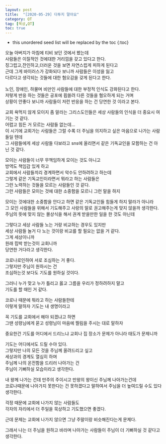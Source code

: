 ```yaml
---
layout: post
title:  "[2020-05-29] 다투지 말아요"
category: QT
tag: [묵상,QT]
toc: true
---
```

* this unordered seed list will be replaced by the toc
{:toc}


오늘 아버지가 아침에 티비 보던 것에서 봤는데<br/> 
사람들은 이질적인 것에대한 거리낌을 갖고 있다고 한다.<br/> 
징그럽고,잔인하고,더러운 것을 보면 자연스럽게 피하게 된다고<br/> 
근데 그게 바이러스가 강화되다 보니까 사람들은 이성을 잃고<br/>  다르다고 생각되는 것들에 대한 혐오감을 갖게 된다고 한다.<br/> <br/> 
노인, 장애인, 하물며 비만인 사람들에 대한 부정적 인식도 강화된다고 한다.<br/> 
저렇게 반응 하는 것들은 공포에 휩쓸려 다른 것들을 혐오하게 되는 거며<br/>  상황이 안좋다 보니까 사람들이 저런 반응을 하는 건 당연한 것 이라고 본다.

교회 욕먹지 않게 모이지 좀 말라는 그리스도인들은
세상 사람들의 인식을 더 중요시 여기는 것 같다.<br/> 
어렵고 힘든 거 모르는 사람들 없는데...<br/> 
이 시기에 교회가는 사람들은 그럴 수록 더 주님을 의지하고 싶은 마음으로 나가는 사람들일 텐데<br/> 
그 사람들에게 세상 사람들 다보라고 sns에 올리면서 같은 기독교인을 모함하는 건
아닌 것 같다.

모이는 사람들이 너무 무책임하게 모이는 것도 아니고<br/> 
방역도 책임감 있게 하고<br/> 
교회에서 사람들끼리 경계하면서 악수도 안하려하고 하는데<br/> 
그렇게 같은 기독교인이라면서 뭐라고 하는 사람들은<br/> 
그런 노력하는 것들을 모르는 사람들인 것 같다.<br/> 
그런 사람들은 모이는 것에 대한 소중함을 모르니 그런 말을 하지

모이는 것에대한 소중함을 안다고 하면 같은 기독교인들 힘들게 하지 말라가 아니라<br/> 
그 모인 사람들을 위해서 기도해주고 사랑의 말로 권고해주는게 맞지 않을까 생각한다.<br/> 
주님의 뜻에 맞지 않는 몰상식을 해서 권계 받을만한 일을 한 것도 아닌데

그렇다고 세상 사람들 노는 거랑 비교하는 경우도 있지만<br/> 
세상 사람들 놀거 다 노는 것이랑 비교를 할 필요는 없을 거 같다.<br/> 
그게 세상이니까<br/> 
원래 핍박 받는것이 교회니까<br/> 
당연한 거다라고 생각한다.

코로나로인하여 서로 조심하는 거 좋다.<br/> 
그렇지만 주님이 원하시는 건<br/> 
조심하는것 보다도 기도를 원하실 것이다.

그러니 누가 맞고 누가 틀리고 옳고 그름을 우리가 정하려하지 말고<br/> 
기도를 할 때인 거 같다.

코로나 때문에 뭐라고 하는 사람들한테<br/> 
이렇게 말하자 기도는 내 생명이라고

꼭 기도를 교회에서 해야 되겠냐고 하면<br/> 
그땐 성령님에게 묻고 성령님이 마음에 찔림을 주시는 대로 말하자

중요한건 기도를 어디에서 드리느냐 교회나 집 장소가 문제가 아니라 태도가 문제니까

기도는 어디에서도 드릴 수야 있다.<br/> 
그렇지만 나의 모든 것을 주님께 올려드리고 싶고<br/> 
세상과의 경계도 열심히 하며<br/> 
주님께 나의 온전함을 드리러 나아가는 건<br/> 
주님이 기뻐하실 모습이라고 생각한다.

내 왕께 나가는 건데 만주의 주이시고 만왕의 왕이신 주님께 나아가는건데<br/>  코로나때문에 나아가지 못한다는 건 못하겠다고 말하여서 주님을 더 높여드릴 수도 있다 생각한다.

걱정 때문에 교회에 나가지 않는 사람들도<br/> 
각자의 자리에서 더 주일을 묵상하고 기도했으면 좋겠다.

근데 문제는 교회에 나가지 않으면 그냥 주말이랑 비슷해진다는게 문제다.

그래서 나는 더 주님을 원하고 바라며 나아가는 사람들이 주님이 더 기뻐하실 것 같다고 생각한다.